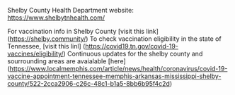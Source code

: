 Shelby County Health Department website: 
https://www.shelbytnhealth.com/

For vaccination info in Shelby County [visit this link] 
(https://shelby.community/)
To check vaccination eligibility in the state of Tennessee, [visit this linl] (https://covid19.tn.gov/covid-19-vaccines/eligibility/)
Continuous updates for the shelby county and sourrounding areas are avaialable [here] (https://www.localmemphis.com/article/news/health/coronavirus/covid-19-vaccine-appointment-tennessee-memphis-arkansas-mississippi-shelby-county/522-2cca2906-c26c-48c1-b1a5-8bb6b95f4c2d)

